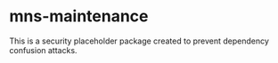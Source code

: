 # mns-maintenance

This is a security placeholder package created to prevent dependency confusion attacks.